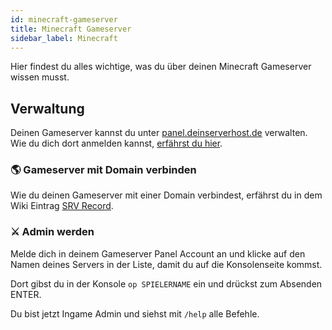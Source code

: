 ```yaml
---
id: minecraft-gameserver
title: Minecraft Gameserver
sidebar_label: Minecraft
---
```

Hier findest du alles wichtige, was du über deinen Minecraft Gameserver wissen musst.


## Verwaltung
Deinen Gameserver kannst du unter [panel.deinserverhost.de](https://panel.deinserverhost.de) verwalten.
Wie du dich dort anmelden kannst, [erfährst du hier](gameserver#-gameserver-panel).


### 🌎 Gameserver mit Domain verbinden
Wie du deinen Gameserver mit einer Domain verbindest, erfährst du in dem Wiki Eintrag [SRV Record](srv-record-erstellen.md).

### ⚔ Admin werden
Melde dich in deinem Gameserver Panel Account an und klicke auf den Namen deines Servers in der Liste, damit du auf die Konsolenseite kommst.

Dort gibst du in der Konsole `op SPIELERNAME` ein und drückst zum Absenden ENTER.

Du bist jetzt Ingame Admin und siehst mit `/help` alle Befehle.